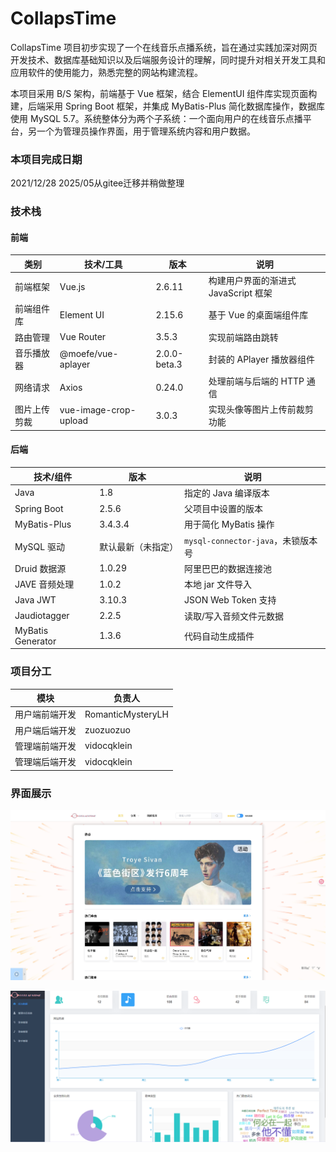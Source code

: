 # CollapsTime

CollapsTime 项目初步实现了一个在线音乐点播系统，旨在通过实践加深对网页开发技术、数据库基础知识以及后端服务设计的理解，同时提升对相关开发工具和应用软件的使用能力，熟悉完整的网站构建流程。

本项目采用 B/S 架构，前端基于 Vue 框架，结合 ElementUI 组件库实现页面构建，后端采用 Spring Boot 框架，并集成 MyBatis-Plus 简化数据库操作，数据库使用 MySQL 5.7。系统整体分为两个子系统：一个面向用户的在线音乐点播平台，另一个为管理员操作界面，用于管理系统内容和用户数据。

### 本项目完成日期

2021/12/28
2025/05从gitee迁移并稍做整理

### 技术栈

#### 前端

| **类别**     | **技术/工具**         | **版本**     | **说明**                             |
| ------------ | --------------------- | ------------ | ------------------------------------ |
| 前端框架     | Vue.js                | 2.6.11       | 构建用户界面的渐进式 JavaScript 框架 |
| 前端组件库   | Element UI            | 2.15.6       | 基于 Vue 的桌面端组件库              |
| 路由管理     | Vue Router            | 3.5.3        | 实现前端路由跳转                     |
| 音乐播放器   | @moefe/vue-aplayer    | 2.0.0-beta.3 | 封装的 APlayer 播放器组件            |
| 网络请求     | Axios                 | 0.24.0       | 处理前端与后端的 HTTP 通信           |
| 图片上传剪裁 | vue-image-crop-upload | 3.0.3        | 实现头像等图片上传前裁剪功能         |

#### 后端

| 技术/组件         | 版本               | 说明                               |
| ----------------- | ------------------ | ---------------------------------- |
| Java              | 1.8                | 指定的 Java 编译版本               |
| Spring Boot       | 2.5.6              | 父项目中设置的版本                 |
| MyBatis-Plus      | 3.4.3.4            | 用于简化 MyBatis 操作              |
| MySQL 驱动        | 默认最新（未指定） | `mysql-connector-java`，未锁版本号 |
| Druid 数据源      | 1.0.29             | 阿里巴巴的数据连接池               |
| JAVE 音频处理     | 1.0.2              | 本地 jar 文件导入                  |
| Java JWT          | 3.10.3             | JSON Web Token 支持                |
| Jaudiotagger      | 2.2.5              | 读取/写入音频文件元数据            |
| MyBatis Generator | 1.3.6              | 代码自动生成插件                   |

### 项目分工
| 模块           | 负责人            |
|-----------------|----------|
| 用户端前端开发 | RomanticMysteryLH |
| 用户端后端开发 | zuozuozuo         |
| 管理端前端开发 | vidocqklein       |
| 管理端后端开发 | vidocqklein       |
### 界面展示

![home](pics/home.jpeg)

![admin](pics/admin.png)
